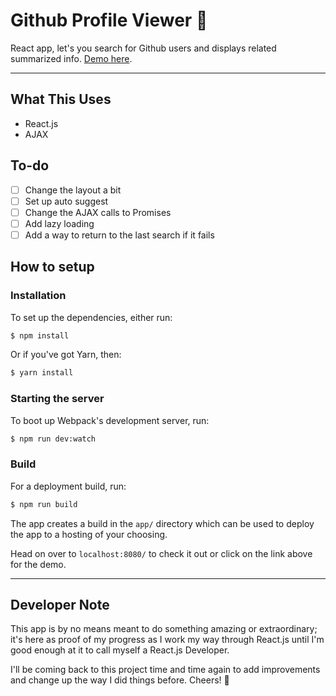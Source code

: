 # Github Profile Viewer :bear:
React app, let's you search for Github users and displays related summarized info. [Demo here](https://react-github-profile-viewer.netlify.com/).

---

## What This Uses
* React.js
* AJAX

## To-do
- [ ] Change the layout a bit
- [ ] Set up auto suggest
- [ ] Change the AJAX calls to Promises
- [ ] Add lazy loading
- [ ] Add a way to return to the last search if it fails

## How to setup

### Installation
To set up the dependencies, either run:
```sh
$ npm install
```
Or if you've got Yarn, then:
```sh
$ yarn install
```

### Starting the server
To boot up Webpack's development server, run:
```sh
$ npm run dev:watch
```

### Build
For a deployment build, run:
```sh
$ npm run build
```
The app creates a build in the `app/` directory which can be used to deploy the app to a hosting of your choosing. 

Head on over to `localhost:8080/` to check it out or click on the link above for the demo.

---

## Developer Note
This app is by no means meant to do something amazing or extraordinary; it's here as proof of my progress as I work my way through React.js until I'm good enough at it to call myself a React.js Developer.

I'll be coming back to this project time and time again to add improvements and change up the way I did things before. Cheers! :wave: